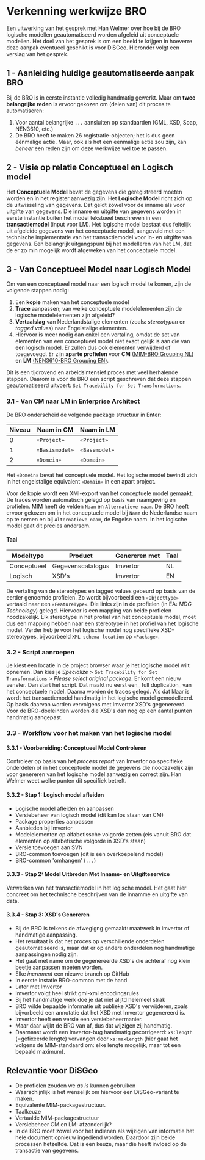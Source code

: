 # Verkenning werkwijze BRO

Een uitwerking van het gesprek met Han Welmer over hoe bij de BRO logische modellen geautomatiseerd worden afgeleid uit conceptuele modellen. Het doel van het gesprek is om een beeld te krijgen in hoeverre deze aanpak eventueel geschikt is voor DiSGeo. Hieronder volgt een verslag van het gesprek.

## 1 - Aanleiding huidige geautomatiseerde aanpak BRO
Bij de BRO is in eerste instantie volledig handmatig gewerkt. Maar om **twee belangrijke reden** is ervoor gekozen om (delen van) dit proces te automatiseren:

1. Voor aantal belangrijke `...` aansluiten op standaarden (GML, XSD, Soap, NEN3610, etc.)
2. De BRO heeft te maken 26 registratie-objecten; het is dus geen éénmalige actie. Maar, ook als het een eenmalige actie zou zijn, kan _beheer_ een reden zijn om deze werkwijze wel toe te passen.

## 2 - Visie op relatie Conceptueel en Logisch model
Het **Conceptuele Model** bevat de gegevens die geregistreerd moeten worden en in het register aanwezig zijn. Het **Logische Model** richt zich op de uitwisseling van gegevens. Dat geldt zowel voor de inname als voor uitgifte van gegevens. Die inname en uitgifte van gegevens worden in eerste instantie buiten het model tekstueel beschreven in een **transactiemodel** (input voor LM). Het logische model bestaat dus feitelijk uit afgeleide gegevens van het conceptuele model, aangevuld met een technische implementatie van het transactiemodel voor in- en uitgifte van gegevens. Een belangrijk uitgangspunt bij het modelleren van het LM, dat de er zo min mogelijk wordt afgeweken van het conceptuele model.

## 3 - Van Conceptueel Model naar Logisch Model
Om van een conceptueel model naar een logisch model te komen, zijn de volgende stappen nodig:

1. Een **kopie** maken van het conceptuele model
2. **Trace** aanpassen; van welke conceptuele modelelementen zijn de logische modelelementen zijn afgeleid?
3. **Vertaalslag** van Nederlandstalige elementen (zoals: _stereotypen_ en _tagged values_) naar Engelstalige elementen.
4. Hiervoor is meer nodig dan enkel een vertaling, omdat de set van elementen van een conceptueel model niet exact gelijk is aan die van een logisch model. Er zullen dus ook elementen verwijderd of toegevoegd. Er zijn **aparte profielen** voor ****CM**** ([MIM-BRO Grouping NL](http://www.armatiek.nl/Imvertor/wiki/Imvertor-EA-profiles/MIM-BRO%20Grouping%20(NL)%200.9.3.ea-profile.xml)) en **LM** [(NEN3610-BRO Grouping EN)](http://www.armatiek.nl/imvertor/wiki/Imvertor-EA-profiles/NEN3610-BRO%20Grouping%20(EN)%200.9.1.ea-profile.xml).

Dit is een tijdrovend en arbeidsintensief proces met veel herhalende stappen. Daarom is voor de BRO een script geschreven dat deze stappen geautomatiseerd uitvoert: `Set Tracebility for Set Transformations`.

### 3.1 - Van CM naar LM in Enterprise Architect
De BRO onderscheid de volgende package structuur in Enter:

| Niveau | Naam in CM | Naam in LM |
| -- | -- | -- |
| 0 | `«Project»` | `«Project»` |
| 1 | `«Basismodel»` | `«Basemodel»` |
| 2 | `«Domein»` | `«Domain»` |

Het `«Domein»` bevat het conceptuele model. Het logische model bevindt zich in het engelstalige equivalent `«Domain»` in een apart project.

Voor de kopie wordt een XMI-export van het conceptuele model gemaakt. De traces worden automatisch gelegd op basis van naamgeving en profielen. MIM heeft de velden `Naam` en `Alternatieve naam`. De BRO heeft ervoor gekozen om in het conceptuele model bij `Naam` de Nederlandse naam op te nemen en bij `Alternatieve naam`, de Engelse naam. In het logische model gaat dit precies andersom.

#### Taal
| Modeltype | Product | Genereren met | Taal |
| -- | -- | -- | -- |
| Conceptueel | Gegevenscatalogus |Imvertor |  NL |
| Logisch | XSD's | Imvertor | EN |

De vertaling van de stereotypes en tagged values gebeurd op basis van de eerder genoemde profielen. Zo wordt bijvoorbeeld een `«Objecttype»` vertaald naar een `«FeatureType»`. Die links zijn in de profielen (in EA: _MDG Technology_) gelegd. Hiervoor is een mapping van beide profielen noodzakelijk. Elk stereotype in het profiel van het conceptuele model, moet dus een mapping hebben naar een stereotype in het profiel van het logische model. Verder heb je voor het logische model nog specifieke XSD-stereotypes, bijvoorbeeld `XML schema location` op `«Package»`.

### 3.2 - Script aanroepen
Je kiest een locatie in de project browser waar je het logische model wilt opnemen. Dan kies je _Specialize_ > `Set Tracebility for Set Transformations` > _Please select original package_. Er komt een nieuw venster. Dan start het script. Dat maakt nu eerst een_ full duplication_ van het conceptuele model. Daarna worden de traces gelegd. Als dat klaar is wordt het transactiemodel handmatig in het logische model gemodelleerd. Op basis daarvan worden vervolgens met Imvertor XSD's gegenereerd. Voor de BRO-doeleinden worden die XSD's dan nog op een aantal punten handmatig aangepast.

### 3.3 - Workflow voor het maken van het logische model

#### 3.3.1 - Voorbereiding: Conceptueel Model Controleren
Controleer op basis van het _process report_ van Imvertor op specifieke onderdelen of in het conceptuele model de gegevens die noodzakelijk zijn voor genereren van het logische model aanwezig en correct zijn. Han Welmer weet welke punten dit specifiek betreft.

#### 3.3.2 - Stap 1: Logisch model afleiden
 - Logische model afleiden en aanpassen
 - Versiebeheer van logisch model (dit kan los staan van CM)
 - Package properties aanpassen
 - Aanbieden bij Imvertor
 - Modelelementen op alfabetissche volgorde zetten (eis vanuit BRO dat elementen op alfabetische volgorde in XSD's staan)
 - Versie toevoegen aan SVN
 - BRO-common toevoegen (dit is een overkoepelend model)
 - BRO-common 'omhangen' (`...`)


#### 3.3.3 - Stap 2: Model Uitbreden Met Inname- en Uitgifteservice
Verwerken van het transactiemodel in het logische model. Het gaat hier concreet om het technische beschrijven van de innamme en uitgifte van data.

#### 3.3.4 - Stap 3: XSD's Genereren
 - Bij de BRO is telkens de afwegigng gemaakt: maatwerk in imvertor of handmatige aanpassing.
 - Het resultaat is dat het proces op verschillende onderdelen geautomatiseerd is, maar dat er op andere onderdelen nog handmatige aanpassingen nodig zijn.
 - Het gaat met name om de gegenereerde XSD's die achteraf nog klein beetje aanpassen moeten worden.
 - Elke _increment_ een nieuwe branch op GitHub
 - In eerste instatie BRO-common met de hand
 - Later met Imvertor
 - Imvertor volgt heel strikt gml-xml encodingsrules
 - Bij het handmatige werk doe je dat niet alijtd helemeel strak
 - BRO wilde bepaalde informatie uit publieke XSD's verwijderen, zoals bijvorbeeld een annotatie dat het XSD met Imvertor gegenereerd is.
 - Imvertor heeft een versie een versiebeheermanier. 
 - Maar daar wijkt de BRO van af, dus dat wijzigen zij handmatig.
 - Daarnaast wordt een Imvertor-bug handmatig gecorrigeerd: `xs:length` (=gefixeerde lengte) vervangen door `xs:maxLength` (hier gaat het volgens de MIM-standaard om: elke lengte mogelijk, maar tot een bepaald maximum).

## Relevantie voor DiSGeo
 - De profielen zouden we _as is_ kunnen gebruiken
 - Waarschijnlijk is het wenselijk om hiervoor een DiSGeo-variant te maken. 
 - Equivalente MIM-packagestructuur.
 - Taalkeuze
 - Vertaalde MIM-packagestructuur
 - Versiebeheer CM en LM: afzonderlijk?
 - In de BRO moet zowel voor het indienen als wijzigen van informatie het hele document opnieuw ingediend worden. Daardoor zijn beide processen hetzelfde. Dat is een keuze, maar die heeft invloed op de transactie van gegevens.